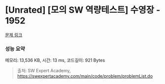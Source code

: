 # [Unrated] [모의 SW 역량테스트] 수영장 - 1952 

[문제 링크](https://swexpertacademy.com/main/code/problem/problemDetail.do?contestProbId=AV5PpFQaAQMDFAUq) 

### 성능 요약

메모리: 13,536 KB, 시간: 13 ms, 코드길이: 921 Bytes



> 출처: SW Expert Academy, https://swexpertacademy.com/main/code/problem/problemList.do
